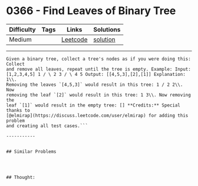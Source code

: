 # 0366 - Find Leaves of Binary Tree

Difficulty  | Tags | Links | Solutions
----------- | ---- | ----- | -----
Medium |  | [Leetcode](https://leetcode.com/problems/find-leaves-of-binary-tree) | [solution](https://leetcode.com/problems/find-leaves-of-binary-tree/solution/)


-----------

```
Given a binary tree, collect a tree's nodes as if you were doing this: Collect
and remove all leaves, repeat until the tree is empty. Example: Input:
[1,2,3,4,5] 1 / \ 2 3 / \ 4 5 Output: [[4,5,3],[2],[1]] Explanation: 1\\.
Removing the leaves `[4,5,3]` would result in this tree: 1 / 2 2\\. Now
removing the leaf `[2]` would result in this tree: 1 3\\. Now removing the
leaf `[1]` would result in the empty tree: [] **Credits:** Special thanks to
[@elmirap](https://discuss.leetcode.com/user/elmirap) for adding this problem
and creating all test cases.```

-----------


## Similar Problems




## Thought:
